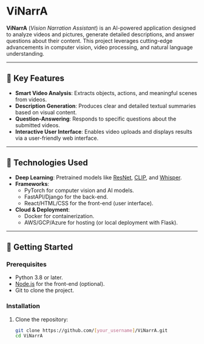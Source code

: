 # ViNarrA  
**ViNarrA** (*Vision Narration Assistant*) is an AI-powered application designed to analyze videos and pictures, generate detailed descriptions, and answer questions about their content. This project leverages cutting-edge advancements in computer vision, video processing, and natural language understanding.  

---

## 🌟 Key Features  
- **Smart Video Analysis**: Extracts objects, actions, and meaningful scenes from videos.  
- **Description Generation**: Produces clear and detailed textual summaries based on visual content.  
- **Question-Answering**: Responds to specific questions about the submitted videos.  
- **Interactive User Interface**: Enables video uploads and displays results via a user-friendly web interface.  

---

## 🧰 Technologies Used  
- **Deep Learning**: Pretrained models like [ResNet](https://arxiv.org/abs/1512.03385), [CLIP](https://github.com/openai/CLIP), and [Whisper](https://github.com/openai/whisper).  
- **Frameworks**:  
  - PyTorch for computer vision and AI models.  
  - FastAPI/Django for the back-end.  
  - React/HTML/CSS for the front-end (user interface).  
- **Cloud & Deployment**:  
  - Docker for containerization.  
  - AWS/GCP/Azure for hosting (or local deployment with Flask).  

---

## 🚀 Getting Started  
### Prerequisites  
- Python 3.8 or later.  
- [Node.js](https://nodejs.org/) for the front-end (optional).  
- Git to clone the project.  

### Installation  
1. Clone the repository:  
   ```bash
   git clone https://github.com/[your_username]/ViNarrA.git
   cd ViNarrA
